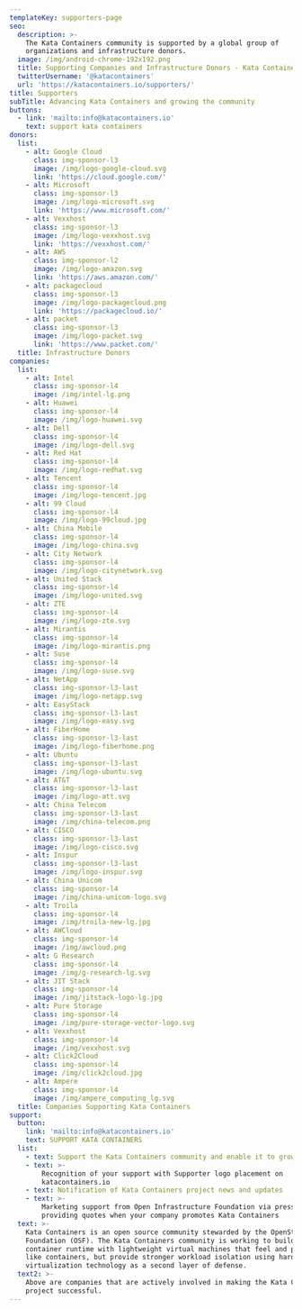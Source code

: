 ```yaml
---
templateKey: supporters-page
seo:
  description: >-
    The Kata Containers community is supported by a global group of
    organizations and infrastructure donors.
  image: /img/android-chrome-192x192.png
  title: Supporting Companies and Infrastructure Donors - Kata Containers
  twitterUsername: '@katacontainers'
  url: 'https://katacontainers.io/supporters/'
title: Supporters
subTitle: Advancing Kata Containers and growing the community
buttons:
  - link: 'mailto:info@katacontainers.io'
    text: support kata containers
donors:
  list:
    - alt: Google Cloud
      class: img-sponsor-l3
      image: /img/logo-google-cloud.svg
      link: 'https://cloud.google.com/'
    - alt: Microsoft
      class: img-sponsor-l3
      image: /img/logo-microsoft.svg
      link: 'https://www.microsoft.com/'
    - alt: Vexxhost
      class: img-sponsor-l3
      image: /img/logo-vexxhost.svg
      link: 'https://vexxhost.com/'
    - alt: AWS
      class: img-sponsor-l2
      image: /img/logo-amazon.svg
      link: 'https://aws.amazon.com/'
    - alt: packagecloud
      class: img-sponsor-l3
      image: /img/logo-packagecloud.png
      link: 'https://packagecloud.io/'
    - alt: packet
      class: img-sponsor-l3
      image: /img/logo-packet.svg
      link: 'https://www.packet.com/'
  title: Infrastructure Donors
companies:
  list:
    - alt: Intel
      class: img-sponsor-l4
      image: /img/intel-lg.png
    - alt: Huawei
      class: img-sponsor-l4
      image: /img/logo-huawei.svg
    - alt: Dell
      class: img-sponsor-l4
      image: /img/logo-dell.svg
    - alt: Red Hat
      class: img-sponsor-l4
      image: /img/logo-redhat.svg
    - alt: Tencent
      class: img-sponsor-l4
      image: /img/logo-tencent.jpg
    - alt: 99 Cloud
      class: img-sponsor-l4
      image: /img/logo-99cloud.jpg
    - alt: China Mobile
      class: img-sponsor-l4
      image: /img/logo-china.svg
    - alt: City Network
      class: img-sponsor-l4
      image: /img/logo-citynetwork.svg
    - alt: United Stack
      class: img-sponsor-l4
      image: /img/logo-united.svg
    - alt: ZTE
      class: img-sponsor-l4
      image: /img/logo-zte.svg
    - alt: Mirantis
      class: img-sponsor-l4
      image: /img/logo-mirantis.png
    - alt: Suse
      class: img-sponsor-l4
      image: /img/logo-suse.svg
    - alt: NetApp
      class: img-sponsor-l3-last
      image: /img/logo-netapp.svg
    - alt: EasyStack
      class: img-sponsor-l3-last
      image: /img/logo-easy.svg
    - alt: FiberHome
      class: img-sponsor-l3-last
      image: /img/logo-fiberhome.png
    - alt: Ubuntu
      class: img-sponsor-l3-last
      image: /img/logo-ubuntu.svg
    - alt: AT&T
      class: img-sponsor-l3-last
      image: /img/logo-att.svg
    - alt: China Telecom
      class: img-sponsor-l3-last
      image: /img/china-telecom.png
    - alt: CISCO
      class: img-sponsor-l3-last
      image: /img/logo-cisco.svg
    - alt: Inspur
      class: img-sponsor-l3-last
      image: /img/logo-inspur.svg
    - alt: China Unicom
      class: img-sponsor-l4
      image: /img/china-unicom-logo.svg
    - alt: Troila
      class: img-sponsor-l4
      image: /img/troila-new-lg.jpg
    - alt: AWCloud
      class: img-sponsor-l4
      image: /img/awcloud.png
    - alt: G Research
      class: img-sponsor-l4
      image: /img/g-research-lg.svg
    - alt: JIT Stack
      class: img-sponsor-l4
      image: /img/jitstack-logo-lg.jpg
    - alt: Pure Storage
      class: img-sponsor-l4
      image: /img/pure-storage-vector-logo.svg
    - alt: Vexxhost
      class: img-sponsor-l4
      image: /img/vexxhost.svg
    - alt: Click2Cloud
      class: img-sponsor-l4
      image: /img/click2cloud.jpg
    - alt: Ampere
      class: img-sponsor-l4
      image: /img/ampere_computing_lg.svg
  title: Companies Supporting Kata Containers
support:
  button:
    link: 'mailto:info@katacontainers.io'
    text: SUPPORT KATA CONTAINERS
  list:
    - text: Support the Kata Containers community and enable it to grow and thrive
    - text: >-
        Recognition of your support with Supporter logo placement on
        katacontainers.io
    - text: Notification of Kata Containers project news and updates
    - text: >-
        Marketing support from Open Infrastructure Foundation via press releases and
        providing quotes when your company promotes Kata Containers
  text: >-
    Kata Containers is an open source community stewarded by the OpenStack
    Foundation (OSF). The Kata Containers community is working to build a secure
    container runtime with lightweight virtual machines that feel and perform
    like containers, but provide stronger workload isolation using hardware
    virtualization technology as a second layer of defense.
  text2: >-
    Above are companies that are actively involved in making the Kata Containers
    project successful.
---
```


